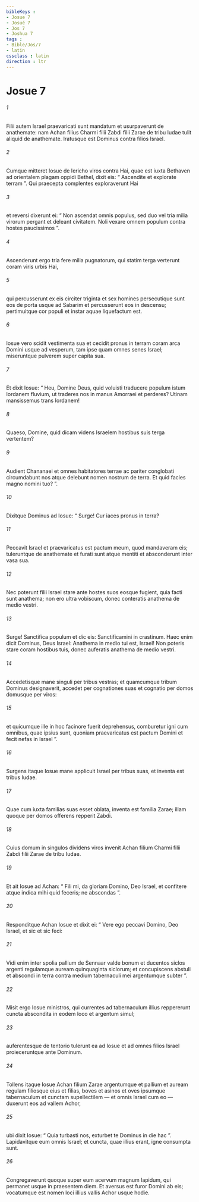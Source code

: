 ```yaml
---
bibleKeys : 
- Josue 7
- Josué 7
- Jos 7
- Joshua 7
tags : 
- Bible/Jos/7
- latin
cssclass : latin
direction : ltr
---
```


# Josue 7

###### 1
Filii autem Israel praevaricati sunt mandatum et usurpaverunt de anathemate: nam Achan filius Charmi filii Zabdi filii Zarae de tribu Iudae tulit aliquid de anathemate. Iratusque est Dominus contra filios Israel.
###### 2
Cumque mitteret Iosue de Iericho viros contra Hai, quae est iuxta Bethaven ad orientalem plagam oppidi Bethel, dixit eis: “ Ascendite et explorate terram ”. Qui praecepta complentes exploraverunt Hai 
###### 3
et reversi dixerunt ei: “ Non ascendat omnis populus, sed duo vel tria milia virorum pergant et deleant civitatem. Noli vexare omnem populum contra hostes paucissimos ”. 
###### 4
Ascenderunt ergo tria fere milia pugnatorum, qui statim terga verterunt coram viris urbis Hai, 
###### 5
qui percusserunt ex eis circiter triginta et sex homines persecutique sunt eos de porta usque ad Sabarim et percusserunt eos in descensu; pertimuitque cor populi et instar aquae liquefactum est.
###### 6
Iosue vero scidit vestimenta sua et cecidit pronus in terram coram arca Domini usque ad vesperum, tam ipse quam omnes senes Israel; miseruntque pulverem super capita sua. 
###### 7
Et dixit Iosue: “ Heu, Domine Deus, quid voluisti traducere populum istum Iordanem fluvium, ut traderes nos in manus Amorraei et perderes? Utinam mansissemus trans Iordanem! 
###### 8
Quaeso, Domine, quid dicam videns Israelem hostibus suis terga vertentem? 
###### 9
Audient Chananaei et omnes habitatores terrae ac pariter conglobati circumdabunt nos atque delebunt nomen nostrum de terra. Et quid facies magno nomini tuo? ”.
###### 10
Dixitque Dominus ad Iosue: “ Surge! Cur iaces pronus in terra? 
###### 11
Peccavit Israel et praevaricatus est pactum meum, quod mandaveram eis; tuleruntque de anathemate et furati sunt atque mentiti et absconderunt inter vasa sua. 
###### 12
Nec poterunt filii Israel stare ante hostes suos eosque fugient, quia facti sunt anathema; non ero ultra vobiscum, donec conteratis anathema de medio vestri. 
###### 13
Surge! Sanctifica populum et dic eis: Sanctificamini in crastinum. Haec enim dicit Dominus, Deus Israel: Anathema in medio tui est, Israel! Non poteris stare coram hostibus tuis, donec auferatis anathema de medio vestri. 
###### 14
Accedetisque mane singuli per tribus vestras; et quamcumque tribum Dominus designaverit, accedet per cognationes suas et cognatio per domos domusque per viros: 
###### 15
et quicumque ille in hoc facinore fuerit deprehensus, comburetur igni cum omnibus, quae ipsius sunt, quoniam praevaricatus est pactum Domini et fecit nefas in Israel ”.
###### 16
Surgens itaque Iosue mane applicuit Israel per tribus suas, et inventa est tribus Iudae. 
###### 17
Quae cum iuxta familias suas esset oblata, inventa est familia Zarae; illam quoque per domos offerens repperit Zabdi. 
###### 18
Cuius domum in singulos dividens viros invenit Achan filium Charmi filii Zabdi filii Zarae de tribu Iudae. 
###### 19
Et ait Iosue ad Achan: “ Fili mi, da gloriam Domino, Deo Israel, et confitere atque indica mihi quid feceris; ne abscondas ”. 
###### 20
Responditque Achan Iosue et dixit ei: “ Vere ego peccavi Domino, Deo Israel, et sic et sic feci: 
###### 21
Vidi enim inter spolia pallium de Sennaar valde bonum et ducentos siclos argenti regulamque auream quinquaginta siclorum; et concupiscens abstuli et abscondi in terra contra medium tabernaculi mei argentumque subter ”. 
###### 22
Misit ergo Iosue ministros, qui currentes ad tabernaculum illius reppererunt cuncta abscondita in eodem loco et argentum simul; 
###### 23
auferentesque de tentorio tulerunt ea ad Iosue et ad omnes filios Israel proieceruntque ante Dominum.
###### 24
Tollens itaque Iosue Achan filium Zarae argentumque et pallium et auream regulam filiosque eius et filias, boves et asinos et oves ipsumque tabernaculum et cunctam supellectilem — et omnis Israel cum eo — duxerunt eos ad vallem Achor, 
###### 25
ubi dixit Iosue: “ Quia turbasti nos, exturbet te Dominus in die hac ”. Lapidavitque eum omnis Israel; et cuncta, quae illius erant, igne consumpta sunt. 
###### 26
Congregaverunt quoque super eum acervum magnum lapidum, qui permanet usque in praesentem diem. Et aversus est furor Domini ab eis; vocatumque est nomen loci illius vallis Achor usque hodie.
